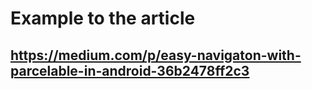 # Example to the article
## https://medium.com/p/easy-navigaton-with-parcelable-in-android-36b2478ff2c3
